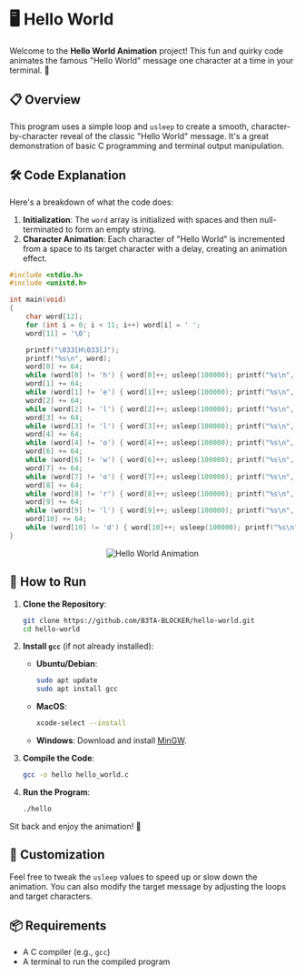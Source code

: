 
# 🖥️ Hello World

Welcome to the **Hello World Animation** project! This fun and quirky code animates the famous "Hello World" message one character at a time in your terminal. 🌟

## 📋 Overview

This program uses a simple loop and `usleep` to create a smooth, character-by-character reveal of the classic "Hello World" message. It's a great demonstration of basic C programming and terminal output manipulation.

## 🛠️ Code Explanation

Here's a breakdown of what the code does:

1. **Initialization**: The `word` array is initialized with spaces and then null-terminated to form an empty string.
2. **Character Animation**: Each character of "Hello World" is incremented from a space to its target character with a delay, creating an animation effect.

```c
#include <stdio.h>
#include <unistd.h>

int main(void)
{
    char word[12];
    for (int i = 0; i < 11; i++) word[i] = ' ';
    word[11] = '\0';

    printf("\033[H\033[J"); 
    printf("%s\n", word);
    word[0] += 64;
    while (word[0] != 'h') { word[0]++; usleep(100000); printf("%s\n", word); }
    word[1] += 64;
    while (word[1] != 'e') { word[1]++; usleep(100000); printf("%s\n", word); }
    word[2] += 64;
    while (word[2] != 'l') { word[2]++; usleep(100000); printf("%s\n", word); }
    word[3] += 64;
    while (word[3] != 'l') { word[3]++; usleep(100000); printf("%s\n", word); }
    word[4] += 64;
    while (word[4] != 'o') { word[4]++; usleep(100000); printf("%s\n", word); }
    word[6] += 64;
    while (word[6] != 'w') { word[6]++; usleep(100000); printf("%s\n", word); }
    word[7] += 64;
    while (word[7] != 'o') { word[7]++; usleep(100000); printf("%s\n", word); }
    word[8] += 64;
    while (word[8] != 'r') { word[8]++; usleep(100000); printf("%s\n", word); }
    word[9] += 64;
    while (word[9] != 'l') { word[9]++; usleep(100000); printf("%s\n", word); }
    word[10] += 64;
    while (word[10] != 'd') { word[10]++; usleep(100000); printf("%s\n", word); }
}
```
<p align="center">
  <img src="https://github.com/B3TA-BLOCKER/hello-world/blob/main/hello_world.gif" alt="Hello World Animation">
</p>

## 🚀 How to Run

1. **Clone the Repository**:
    ```sh
    git clone https://github.com/B3TA-BLOCKER/hello-world.git
    cd hello-world
    ```

2. **Install `gcc`** (if not already installed):

    - **Ubuntu/Debian**:
        ```sh
        sudo apt update
        sudo apt install gcc
        ```

    - **MacOS**:
        ```sh
        xcode-select --install
        ```

    - **Windows**:
        Download and install [MinGW](https://sourceforge.net/projects/mingw/).

3. **Compile the Code**:
    ```sh
    gcc -o hello hello_world.c
    ```

4. **Run the Program**:
    ```sh
    ./hello
    ```

Sit back and enjoy the animation! 🎉


## 🎨 Customization

Feel free to tweak the `usleep` values to speed up or slow down the animation. You can also modify the target message by adjusting the loops and target characters.

## 📦 Requirements

- A C compiler (e.g., `gcc`)
- A terminal to run the compiled program
